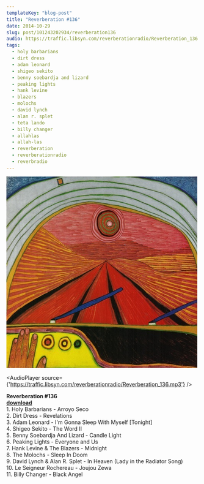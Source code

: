 ```yaml
---
templateKey: "blog-post"
title: "Reverberation #136"
date: 2014-10-29
slug: post/101243202934/reverberation136
audio: https://traffic.libsyn.com/reverberationradio/Reverberation_136.mp3
tags:
  - holy barbarians
  - dirt dress
  - adam leonard
  - shigeo sekito
  - benny soebardja and lizard
  - peaking lights
  - hank levine
  - blazers
  - molochs
  - david lynch
  - alan r. splet
  - teta lando
  - billy changer
  - allahlas
  - allah-las
  - reverberation
  - reverberationradio
  - reverbradio
---
```


![Reverberation #136](../images/08416e371af35a54aea2b7d3afaad8b2b52ae0d971ab130015929f2219fa15a9.jpg)

<AudioPlayer source={'https://traffic.libsyn.com/reverberationradio/Reverberation_136.mp3'} />

<p><strong>Reverberation #136</strong><br /><strong><a href="https://traffic.libsyn.com/reverberationradio/Reverberation_136.mp3"><strong>download</strong><br /></a></strong>1. Holy Barbarians - Arroyo Seco<br />2. Dirt Dress - Revelations<br />3. Adam Leonard - I'm Gonna Sleep With Myself [Tonight]<br />4. Shigeo Sekito - The Word II<br />5. Benny Soebardja And Lizard - Candle Light<br />6. Peaking Lights - Everyone and Us<br />7. Hank Levine &amp; The Blazers - Midnight<br />8. The Molochs - Sleep In Doom<br />9. David Lynch &amp; Alan R. Splet - In Heaven (Lady in the Radiator Song)<br />10. Le Seigneur Rochereau - Joujou Zewa<br />11. Billy Changer - Black Angel</p>
